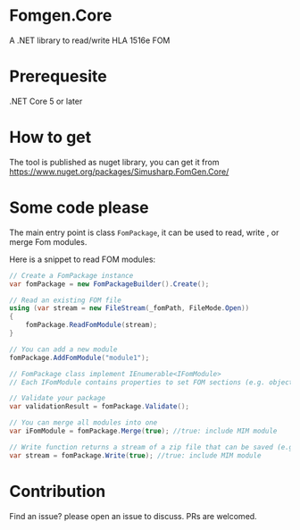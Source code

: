 # Fomgen.Core
A .NET library to read/write HLA 1516e FOM

# Prerequesite
.NET Core 5 or later

# How to get
The tool is published as nuget library, you can get it from https://www.nuget.org/packages/Simusharp.FomGen.Core/

# Some code please
The main entry point is class `FomPackage`, it can be used to read, write , or merge Fom modules.

Here is a snippet to read FOM modules:

```C#
// Create a FomPackage instance
var fomPackage = new FomPackageBuilder().Create();

// Read an existing FOM file
using (var stream = new FileStream(_fomPath, FileMode.Open))
{
    fomPackage.ReadFomModule(stream);
}

// You can add a new module
fomPackage.AddFomModule("module1");

// FomPackage class implement IEnumerable<IFomModule>
// Each IFomModule contains properties to set FOM sections (e.g. objects & interactions)

// Validate your package
var validationResult = fomPackage.Validate();

// You can merge all modules into one
var iFomModule = fomPackage.Merge(true); //true: include MIM module

// Write function returns a stream of a zip file that can be saved (e.g. to local or network location)
var stream = fomPackage.Write(true); //true: include MIM module
```

# Contribution
Find an issue? please open an issue to discuss. PRs are welcomed.
